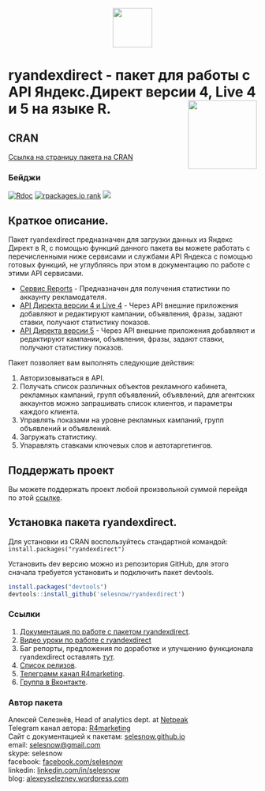 <p align="center">
<a href="https://selesnow.github.io/"><img src="https://alexeyseleznev.files.wordpress.com/2017/03/as.png" height="80"></a>
</p>


# ryandexdirect - пакет для работы с API Яндекс.Директ версии 4, Live 4 и 5 на языке R.<a href='https:/selesnow/github.io/ryandexdirect'><img src='https://raw.githubusercontent.com/selesnow/ryandexdirect/master/inst/ryandexdirect.png' align="right" height="139" /></a>

## CRAN
[Ссылка на страницу пакета на CRAN](https://CRAN.R-project.org/package=ryandexdirect)

### Бейджи
[![Rdoc](http://www.rdocumentation.org/badges/version/ryandexdirect)](http://www.rdocumentation.org/packages/ryandexdirect)
[![rpackages.io rank](http://www.rpackages.io/badge/ryandexdirect.svg)](http://www.rpackages.io/package/ryandexdirect)
[![](https://cranlogs.r-pkg.org/badges/ryandexdirect)](https://cran.r-project.org/package=ryandexdirect)

## Краткое описание.
Пакет ryandexdirect предназначен для загрузки данных из Яндекс Директ в R, с помощью функций данного пакета вы можете работать с перечисленными ниже сервисами и службами API Яндекса с помощью готовых функций, не углубляясь при этом в документацию по работе с этими API сервисами.

+ [Сервис Reports](https://tech.yandex.ru/direct/doc/reports/reports-docpage/) - Предназначен для получения статистики по аккаунту рекламодателя.
+ [API Директа версии 4 и Live 4](https://tech.yandex.ru/direct/doc/dg-v4/concepts/About-docpage/) - Через API внешние приложения добавляют и редактируют кампании, объявления, фразы, задают ставки, получают статистику показов.
+ [API Директа версии 5](https://tech.yandex.ru/direct/doc/dg/concepts/about-docpage/) - Через API внешние приложения добавляют и редактируют кампании, объявления, фразы, задают ставки, получают статистику показов.

Пакет позволяет вам выполнять следующие действия:

1. Авторизовываться в API.
2. Получать список различных объектов рекламного кабинета, рекламных кампаний, групп объявлений, объявлений, для агентских аккаунтов можно запрашивать список клиентов, и параметры каждого клиента.
3. Управлять показами на уровне рекламных кампаний, групп объявлений и объявлений.
4. Загружать статистику.
5. Упаравлять ставками ключевых слов и автотаргетингов.

## Поддержать проект
Вы можете поддержать проект любой произвольной суммой перейдя по этой [ссылке](https://secure.wayforpay.com/button/b6dd4a7083fe0).

## Установка пакета ryandexdirect.
Для установки из CRAN воспользуйтесь стандартной командой: `install.packages("ryandexdirect")`

Установить dev версию можно из репозитория GitHub, для этого сначала требуется установить и подключить пакет devtools.

```r
install.packages("devtools")
devtools::install_github('selesnow/ryandexdirect')
```

### Ссылки
1. [Документация по работе с пакетом ryandexdirect](https://selesnow.github.io/ryandexdirect/).
2. [Видео уроки по работе с ryandexdirect](https://www.youtube.com/playlist?list=PLD2LDq8edf4oUo0L9Kw77ZXf0KcV1hu67)
2. Баг репорты, предложения по доработке и улучшению функционала ryandexdirect оставлять [тут](https://github.com/selesnow/ryandexdirect/issues). 
3. [Список релизов](https://github.com/selesnow/ryandexdirect/releases).
4. [Телеграмм канал R4marketing](https://t.me/R4marketing).
5. [Группа в Вконтакте](https://vk.com/data_club).

### Автор пакета
Алексей Селезнёв, Head of analytics dept. at [Netpeak](https://netpeak.net)
<Br>Telegram канал автора: [R4marketing](https://t.me/R4marketing)
<Br>Сайт с документацией к пакетам: [selesnow.github.io](https://selesnow.github.io)
<Br>email: selesnow@gmail.com
<Br>skype: selesnow
<Br>facebook: [facebook.com/selesnow](https://facebook.com/selesnow)
<Br>linkedin: [linkedin.com/in/selesnow](https://linkedin.com/in/selesnow)
<Br>blog: [alexeyseleznev.wordpress.com](https://alexeyseleznev.wordpress.com/)
